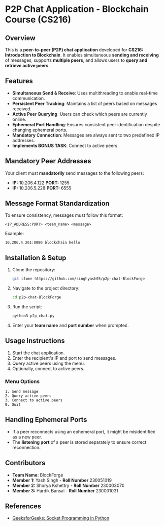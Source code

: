 # P2P Chat Application - Blockchain Course (CS216)

## Overview
This is a **peer-to-peer (P2P) chat application** developed for **CS216: Introduction to Blockchain**. It enables simultaneous **sending and receiving** of messages, supports **multiple peers**, and allows users to **query and retrieve active peers**. 

## Features
- **Simultaneous Send & Receive**: Uses multithreading to enable real-time communication.
- **Persistent Peer Tracking**: Maintains a list of peers based on messages received.
- **Active Peer Querying**: Users can check which peers are currently online.
- **Ephemeral Port Handling**: Ensures consistent peer identification despite changing ephemeral ports.
- **Mandatory Connection**: Messages are always sent to two predefined IP addresses.
- **Implements BONUS TASK**: Connect to active peers


## Mandatory Peer Addresses
Your client must **mandatorily** send messages to the following peers:
- **IP:** 10.206.4.122 **PORT:** 1255
- **IP:** 10.206.5.228 **PORT:** 6555

## Message Format Standardization
To ensure consistency, messages must follow this format:
```
<IP_ADDRESS:PORT> <team_name> <message>
```
Example:
```
10.206.4.201:8080 blockchain hello
```

## Installation & Setup
1. Clone the repository:
   ```sh
   git clone https://github.com/singhyash05/p2p-chat-BlockForge
   ```
2. Navigate to the project directory:
   ```sh
   cd p2p-chat-BlockForge
   ```
3. Run the script:
   ```sh
   python3 p2p_chat.py
   ```
4. Enter your **team name** and **port number** when prompted.

## Usage Instructions
1. Start the chat application.
2. Enter the recipient's IP and port to send messages.
3. Query active peers using the menu.
4. Optionally, connect to active peers.

### Menu Options
```
1. Send message
2. Query active peers
3. Connect to active peers
0. Quit
```

## Handling Ephemeral Ports
- If a peer reconnects using an ephemeral port, it might be misidentified as a new peer.
- The **listening port** of a peer is stored separately to ensure correct reconnection.


## Contributors
- **Team Name:** BlockForge
- **Member 1:** Yash Singh - **Roll Number** 230051019
- **Member 2:** Shorya Kshettry - **Roll Number** 230003070
- **Member 3:** Hardik Bansal  - **Roll Number** 230001031

## References
- [GeeksforGeeks: Socket Programming in Python](https://www.geeksforgeeks.org/socket-programming-python/)
